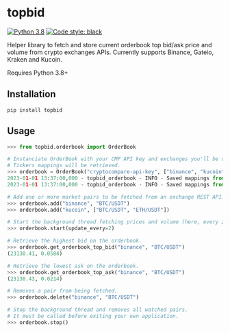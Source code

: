 # topbid

[![Python 3.8](https://img.shields.io/badge/python-3.8-blue.svg)](https://www.python.org/downloads/release/python-380/)
[![Code style: black](https://img.shields.io/badge/code%20style-black-000000.svg)](https://github.com/psf/black)

Helper library to fetch and store current orderbook top bid/ask price and volume from crypto exchanges APIs.
Currently supports Binance, Gateio, Kraken and Kucoin.

Requires Python 3.8+

## Installation

```
pip install topbid
```

## Usage

```python
>>> from topbid.orderbook import OrderBook

# Instanciate OrderBook with your CMP API key and exchanges you'll be using.
# Tickers mappings will be retrieved.
>>> orderbook = OrderBook("cryptocompare-api-key", ["binance", "kucoin"])
2023-01-01 13:37:00,000 - topbid_orderbook - INFO - Saved mappings from CryptoCompare API for exchange binance
2023-01-01 13:37:00,000 - topbid_orderbook - INFO - Saved mappings from CryptoCompare API for exchange kucoin

# Add one or more market pairs to be fetched from an exchange REST API.
>>> orderbook.add("binance", "BTC/USDT")
>>> orderbook.add("kucoin", ["BTC/USDT", "ETH/USDT"])

# Start the background thread fetching prices and volume (here, every 2 seconds).
>>> orderbook.start(update_every=2)

# Retrieve the highest bid on the orderbook.
>>> orderbook.get_orderbook_top_bid("binance", "BTC/USDT")
(23130.41, 0.0584)

# Retrieve the lowest ask on the orderbook.
>>> orderbook.get_orderbook_top_ask("binance", "BTC/USDT")
(23130.43, 0.0214)

# Removes a pair from being fetched.
>>> orderbook.delete("binance", "BTC/USDT")

# Stop the background thread and removes all watched pairs.
# It must be called before exiting your own application.
>>> orderbook.stop()
```
